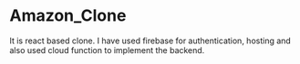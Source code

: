 # Amazon_Clone
It is react based clone. I have used firebase for authentication, hosting and also used cloud function to implement the backend.
